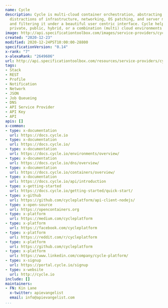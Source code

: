 ```yaml
---
name: Cycle
description: Cycle is multi-cloud container orchestration, abstracting away all the
  distractions of infrastructure, networking, OS patching, and server maintenance
  and filtering it under a beautiful user centric interface. Cycle helps with managing
  private, public, hybrid, or a combination (multi) cloud environments as hubs.
image: http://api.specificationtoolbox.com/images/service-providers/cycle.jpg
created: "2020-12-23"
modified: 2020-12-24PST10:00:00-28800
specificationVersion: "0.14"
x-rank: "7"
x-alexaRank: "2649606"
url: http://api.specificationtoolbox.com/resources/service-providers/cycle/
tags:
- Stack
- REST
- Profile
- Notification
- Network
- JSON
- Job Queueing
- DNS
- API Service Provider
- API Key
- API
apis: []
x-common:
- type: x-documentation
  url: https://docs.cycle.io
- type: x-documentation
  url: https://docs.cycle.io/
- type: x-documentation
  url: https://docs.cycle.io/environments/overview/
- type: x-documentation
  url: https://docs.cycle.io/dns/overview/
- type: x-documentation
  url: https://docs.cycle.io/containers/overview/
- type: x-documentation
  url: https://docs.cycle.io/api/introduction
- type: x-getting-started
  url: https://docs.cycle.io/getting-started/quick-start/
- type: x-github
  url: https://github.com/cycleplatform/api-client-nodejs/
- type: x-open-source
  url: https://opencontainers.org
- type: x-platform
  url: https://medium.com/cycleplatform
- type: x-platform
  url: https://facebook.com/cycleplatform
- type: x-platform
  url: https://reddit.com/r/cycleplatform
- type: x-platform
  url: https://github.com/cycleplatform
- type: x-platform
  url: https://www.linkedin.com/company/cycle-platform/
- type: x-signup
  url: https://portal.cycle.io/signup
- type: x-website
  url: http://cycle.io
include: []
maintainers:
- FN: Kin Lane
  x-twitter: apievangelist
  email: info@apievangelist.com
...
```

